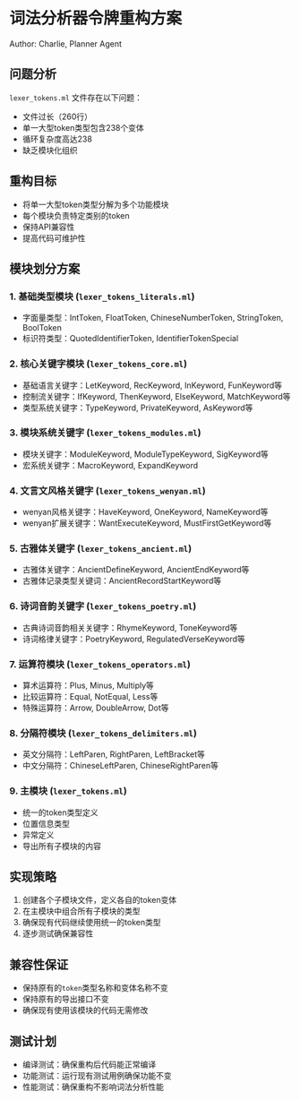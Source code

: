 # 词法分析器令牌重构方案

Author: Charlie, Planner Agent

## 问题分析

`lexer_tokens.ml` 文件存在以下问题：
- 文件过长（260行）
- 单一大型token类型包含238个变体
- 循环复杂度高达238
- 缺乏模块化组织

## 重构目标

- 将单一大型token类型分解为多个功能模块
- 每个模块负责特定类别的token
- 保持API兼容性
- 提高代码可维护性

## 模块划分方案

### 1. 基础类型模块 (`lexer_tokens_literals.ml`)
- 字面量类型：IntToken, FloatToken, ChineseNumberToken, StringToken, BoolToken
- 标识符类型：QuotedIdentifierToken, IdentifierTokenSpecial

### 2. 核心关键字模块 (`lexer_tokens_core.ml`)
- 基础语言关键字：LetKeyword, RecKeyword, InKeyword, FunKeyword等
- 控制流关键字：IfKeyword, ThenKeyword, ElseKeyword, MatchKeyword等
- 类型系统关键字：TypeKeyword, PrivateKeyword, AsKeyword等

### 3. 模块系统关键字 (`lexer_tokens_modules.ml`)
- 模块关键字：ModuleKeyword, ModuleTypeKeyword, SigKeyword等
- 宏系统关键字：MacroKeyword, ExpandKeyword

### 4. 文言文风格关键字 (`lexer_tokens_wenyan.ml`)
- wenyan风格关键字：HaveKeyword, OneKeyword, NameKeyword等
- wenyan扩展关键字：WantExecuteKeyword, MustFirstGetKeyword等

### 5. 古雅体关键字 (`lexer_tokens_ancient.ml`)
- 古雅体关键字：AncientDefineKeyword, AncientEndKeyword等
- 古雅体记录类型关键词：AncientRecordStartKeyword等

### 6. 诗词音韵关键字 (`lexer_tokens_poetry.ml`)
- 古典诗词音韵相关关键字：RhymeKeyword, ToneKeyword等
- 诗词格律关键字：PoetryKeyword, RegulatedVerseKeyword等

### 7. 运算符模块 (`lexer_tokens_operators.ml`)
- 算术运算符：Plus, Minus, Multiply等
- 比较运算符：Equal, NotEqual, Less等
- 特殊运算符：Arrow, DoubleArrow, Dot等

### 8. 分隔符模块 (`lexer_tokens_delimiters.ml`)
- 英文分隔符：LeftParen, RightParen, LeftBracket等
- 中文分隔符：ChineseLeftParen, ChineseRightParen等

### 9. 主模块 (`lexer_tokens.ml`)
- 统一的token类型定义
- 位置信息类型
- 异常定义
- 导出所有子模块的内容

## 实现策略

1. 创建各个子模块文件，定义各自的token变体
2. 在主模块中组合所有子模块的类型
3. 确保现有代码继续使用统一的token类型
4. 逐步测试确保兼容性

## 兼容性保证

- 保持原有的`token`类型名称和变体名称不变
- 保持原有的导出接口不变
- 确保现有使用该模块的代码无需修改

## 测试计划

- 编译测试：确保重构后代码能正常编译
- 功能测试：运行现有测试用例确保功能不变
- 性能测试：确保重构不影响词法分析性能